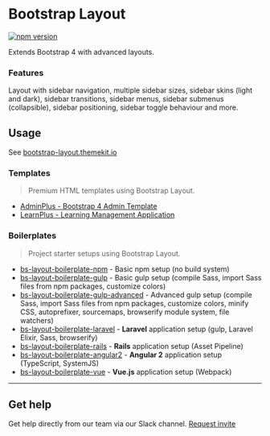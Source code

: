 # Bootstrap Layout

[![npm version](https://badge.fury.io/js/bootstrap-layout.svg)](https://badge.fury.io/js/bootstrap-layout)

Extends Bootstrap 4 with advanced layouts.

### Features
Layout with sidebar navigation, multiple sidebar sizes, sidebar skins (light and dark), sidebar transitions, sidebar menus, sidebar submenus (collapsible), sidebar positioning, sidebar toggle behaviour and more.

## Usage
See [bootstrap-layout.themekit.io](http://bootstrap-layout.themekit.io/index.html)

### Templates
> Premium HTML templates using Bootstrap Layout.

- [AdminPlus - Bootstrap 4 Admin Template](http://themeforest.net/item/adminplus-premium-bootstrap-4-admin-dashboard/14601290?ref=mosaicpro)
- [LearnPlus - Learning Management Application](http://themeforest.net/item/learnplus-learning-management-application/15287372?ref=mosaicpro)

### Boilerplates
> Project starter setups using Bootstrap Layout.

- [bs-layout-boilerplate-npm](https://github.com/themekit/bs-layout-boilerplate-npm) - Basic npm setup (no build system)
- [bs-layout-boilerplate-gulp](https://github.com/themekit/bs-layout-boilerplate-gulp) - Basic gulp setup (compile Sass, import Sass files from npm packages, customize colors)
- [bs-layout-boilerplate-gulp-advanced](https://github.com/themekit/bs-layout-boilerplate-gulp-advanced) - Advanced gulp setup (compile Sass, import Sass files from npm packages, customize colors, minify CSS, autoprefixer, sourcemaps, browserify module system, file watchers)
- [bs-layout-boilerplate-laravel](https://github.com/themekit/bs-layout-boilerplate-laravel) - **Laravel** application setup (gulp, Laravel Elixir, Sass, browserify)
- [bs-layout-boilerplate-rails](https://github.com/themekit/bs-layout-boilerplate-rails) - **Rails** application setup (Asset Pipeline)
- [bs-layout-boilerplate-angular2](https://github.com/themekit/bs-layout-boilerplate-angular2) - **Angular 2** application setup (TypeScript, SystemJS)
- [bs-layout-boilerplate-vue](https://github.com/themekit/bs-layout-boilerplate-vue) - **Vue.js** application setup (Webpack)

---

## Get help
Get help directly from our team via our Slack channel. [Request invite](http://themekit-slack-invite.stamplayapp.com/)